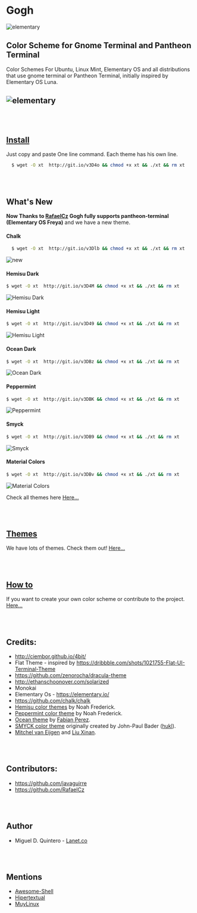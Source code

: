 Gogh
====

![elementary](https://raw.githubusercontent.com/Mayccoll/Elementary-OS-Terminal-Colors/master/images/Gogh-icons.png)

## Color Scheme for Gnome Terminal and Pantheon Terminal

Color Schemes For Ubuntu, Linux Mint, Elementary OS and all distributions that use gnome terminal or Pantheon Terminal, initially inspired by Elementary OS Luna.

![elementary](https://raw.githubusercontent.com/Mayccoll/Elementary-OS-Terminal-Colors/master/images/themes.gif)
----


<br/>
<br/>


## [Install](https://github.com/Mayccoll/Elementary-OS-Terminal-Colors/blob/master/content/install.md)

Just copy and paste One line command.
Each theme has his own line.

```bash
  $ wget -O xt  http://git.io/v3D4o && chmod +x xt && ./xt && rm xt
```


<br/>
<br/>


## What's New

**Now Thanks to [RafaelCz](https://github.com/RafaelCz) Gogh fully supports pantheon-terminal (Elementary OS Freya)** and we have a new theme.

#### Chalk

```bash
  $ wget -O xt  http://git.io/v3Dlb && chmod +x xt && ./xt && rm xt
```

![new](https://raw.githubusercontent.com/Mayccoll/Elementary-OS-Terminal-Colors/master/images/chalk.png)

#### Hemisu Dark

```bash
$ wget -O xt  http://git.io/v3D4M && chmod +x xt && ./xt && rm xt
```

![Hemisu Dark](https://raw.githubusercontent.com/Mayccoll/Elementary-OS-Terminal-Colors/master/images/hemisu-dark.png)

#### Hemisu Light

```bash
$ wget -O xt  http://git.io/v3D49 && chmod +x xt && ./xt && rm xt
```

![Hemisu Light](https://raw.githubusercontent.com/Mayccoll/Elementary-OS-Terminal-Colors/master/images/hemisu-light.png)

#### Ocean Dark

```bash
$ wget -O xt  http://git.io/v3DBz && chmod +x xt && ./xt && rm xt
```

![Ocean Dark](https://raw.githubusercontent.com/Mayccoll/Elementary-OS-Terminal-Colors/master/images/ocean-dark.png)

#### Peppermint

```bash
$ wget -O xt  http://git.io/v3DBK && chmod +x xt && ./xt && rm xt
```

![Peppermint](https://raw.githubusercontent.com/Mayccoll/Elementary-OS-Terminal-Colors/master/images/peppermint.png)


#### Smyck

```bash
$ wget -O xt  http://git.io/v3DB9 && chmod +x xt && ./xt && rm xt
```

![Smyck](https://raw.githubusercontent.com/Mayccoll/Elementary-OS-Terminal-Colors/master/images/smyck.png)

#### Material Colors

```bash
$ wget -O xt  http://git.io/v3DBv && chmod +x xt && ./xt && rm xt
```

 ![Material Colors](https://raw.githubusercontent.com/Mayccoll/Elementary-OS-Terminal-Colors/master/images/material-colors.png)


Check all themes here [Here...](https://github.com/Mayccoll/Elementary-OS-Terminal-Colors/blob/master/content/themes.md)



<br/>
<br/>


## [Themes](https://github.com/Mayccoll/Elementary-OS-Terminal-Colors/blob/master/content/themes.md)

We have lots of themes. Check them out! [Here...](https://github.com/Mayccoll/Elementary-OS-Terminal-Colors/blob/master/content/themes.md)


<br/>
<br/>



## [How to](https://github.com/Mayccoll/Elementary-OS-Terminal-Colors/blob/master/content/howto.md)

If you want to create your own color scheme or contribute to the project. [Here...](https://github.com/Mayccoll/Elementary-OS-Terminal-Colors/blob/master/content/howto.md)



<br/>
<br/>


## Credits:

- http://ciembor.github.io/4bit/
- Flat Theme - inspired by https://dribbble.com/shots/1021755-Flat-UI-Terminal-Theme
- https://github.com/zenorocha/dracula-theme
- http://ethanschoonover.com/solarized
- Monokai
- Elementary Os - https://elementary.io/
- https://github.com/chalk/chalk
- [Hemisu color themes](https://noahfrederick.com/log/hemisu-for-os-x-terminal/) by Noah Frederick.
- [Peppermint color theme](https://noahfrederick.com/log/lion-terminal-theme-peppermint/) by Noah Frederick.
- [Ocean theme](https://github.com/fabianperez/ocean-dark-iterm) by [Fabian Perez](https://github.com/fabianperez).
- [SMYCK color theme](http://color.smyck.org/) originally created by John-Paul Bader ([hukl](https://github.com/hukl)).
- [Mitchel van Eijgen](https://gist.github.com/mvaneijgen/4c56701215847dd5ddcf) and [Liu Xinan](https://gist.github.com/xinan/ca2b82fef6aaa0d1e099).



<br/>
<br/>


## Contributors:

- https://github.com/javaguirre
- https://github.com/RafaelCz



<br/>
<br/>


## Author

- Miguel D. Quintero - [Lanet.co](http:lanet.co)



<br/>
<br/>



## Mentions

- [Awesome-Shell](https://github.com/alebcay/awesome-shell)
- [Hipertextual](http://hipertextual.com/archivo/2014/11/4bit/)
- [MuyLinux](http://www.muylinux.com/2015/06/06/ping-91)
